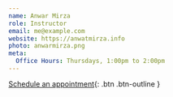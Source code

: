 ```yaml
---
name: Anwar Mirza
role: Instructor
email: me@example.com
website: https://anwatmirza.info
photo: anwarmirza.png
meta:
  Office Hours: Thursdays, 1:00pm to 2:00pm
---
```


[Schedule an appointment](#){: .btn .btn-outline }
